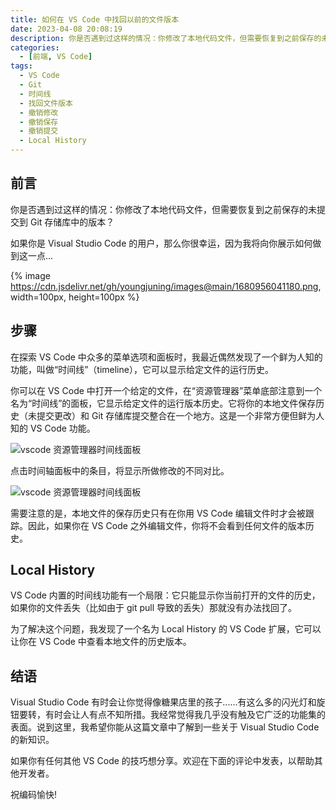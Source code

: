 ```yaml
---
title: 如何在 VS Code 中找回以前的文件版本
date: 2023-04-08 20:08:19
description: 你是否遇到过这样的情况：你修改了本地代码文件，但需要恢复到之前保存的未提交到 Git 存储库中的版本？
categories:
  - [前端, VS Code]
tags:
  - VS Code
  - Git
  - 时间线
  - 找回文件版本
  - 撤销修改
  - 撤销保存
  - 撤销提交
  - Local History
---
```


<ins class="adsbygoogle" style="display:block; text-align:center;"  data-ad-layout="in-article" data-ad-format="fluid" data-ad-client="ca-pub-7962287588031867" data-ad-slot="2542544532"></ins><script> (adsbygoogle = window.adsbygoogle || []).push({});</script>

## 前言

你是否遇到过这样的情况：你修改了本地代码文件，但需要恢复到之前保存的未提交到 Git 存储库中的版本？

如果你是 Visual Studio Code 的用户，那么你很幸运，因为我将向你展示如何做到这一点...

{% image https://cdn.jsdelivr.net/gh/youngjuning/images@main/1680956041180.png, width=100px, height=100px %}

## 步骤

在探索 VS Code 中众多的菜单选项和面板时，我最近偶然发现了一个鲜为人知的功能，叫做“时间线”（timeline），它可以显示给定文件的运行历史。

你可以在 VS Code 中打开一个给定的文件，在“资源管理器”菜单底部注意到一个名为“时间线”的面板，它显示给定文件的运行版本历史。它将你的本地文件保存历史（未提交更改）和 Git 存储库提交整合在一个地方。这是一个非常方便但鲜为人知的 VS Code 功能。

![vscode 资源管理器时间线面板](https://cdn.jsdelivr.net/gh/youngjuning/images@main/1680957163086.png)

点击时间轴面板中的条目，将显示所做修改的不同对比。

![vscode 资源管理器时间线面板](https://cdn.jsdelivr.net/gh/youngjuning/images@main/1680957154278.png)

需要注意的是，本地文件的保存历史只有在你用 VS Code 编辑文件时才会被跟踪。因此，如果你在 VS Code 之外编辑文件，你将不会看到任何文件的版本历史。

## Local History

VS Code 内置的时间线功能有一个局限：它只能显示你当前打开的文件的历史，如果你的文件丢失（比如由于 git pull 导致的丢失）那就没有办法找回了。

为了解决这个问题，我发现了一个名为 Local History 的 VS Code 扩展，它可以让你在 VS Code 中查看本地文件的历史版本。

## 结语

Visual Studio Code 有时会让你觉得像糖果店里的孩子......有这么多的闪光灯和旋钮要转，有时会让人有点不知所措。我经常觉得我几乎没有触及它广泛的功能集的表面。说到这里，我希望你能从这篇文章中了解到一些关于 Visual Studio Code 的新知识。

如果你有任何其他 VS Code 的技巧想分享。欢迎在下面的评论中发表，以帮助其他开发者。

祝编码愉快!
